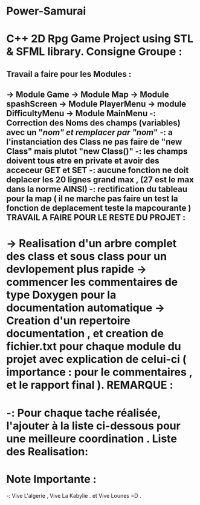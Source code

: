 Power-Samurai
=============
C++ 2D Rpg Game Project using STL &amp; SFML library.
Consigne Groupe :
=================
Travail a faire pour les Modules :
----------------------------------
-> Module Game
-> Module Map
-> Module spashScreen
-> Module PlayerMenu
-> module DifficultyMenu
-> Module MainMenu
-: Correction des Noms des champs (variables) avec un "_nom" et remplacer par "nom_"
-: a l'instanciation des Class ne pas faire de "new Class" mais plutot "new Class()"
-: les champs doivent tous etre en private et avoir des acceceur GET et SET
-: aucune fonction ne doit deplacer les 20 lignes grand max , (27 est le max dans la norme AINSI)
-: rectification du tableau pour la map ( il ne marche pas faire un test la fonction de deplacement teste la mapcourante )
TRAVAIL A FAIRE POUR LE RESTE DU PROJET :
-----------------------------------------
-> Realisation d'un arbre complet des class et sous class pour un devlopement plus rapide
-> commencer les commentaires de type Doxygen pour la documentation automatique
-> Creation d'un repertoire documentation , et creation de fichier.txt pour chaque module du projet avec explication de celui-ci ( importance : pour le commentaires , et le rapport final ).
REMARQUE :
==========
-: Pour chaque tache réalisée, l'ajouter à la liste ci-dessous pour une meilleure coordination .
Liste des Realisation:
======================
Note Importante :
=================
-: Vive L'algerie , Vive La Kabylie . et Vive Lounes =D .
